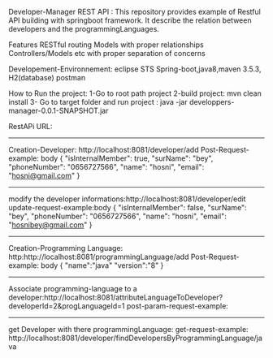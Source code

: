 Developer-Manager REST API : 
This repository provides example of Restful API building with springboot framework.
It describe the relation between developers and the programmingLanguages.

Features
RESTful routing
Models with proper relationships
Controllers/Models etc with proper separation of concerns

Developement-Environnement:
eclipse STS
Spring-boot,java8,maven 3.5.3, H2(database)
postman


How to Run the project:
1-Go to root path project 
2-build project: mvn clean install
3- Go to target folder and run project : java -jar developpers-manager-0.0.1-SNAPSHOT.jar


RestAPi URL:
******************
Creation-Developer:
http://localhost:8081/developer/add
Post-Request-example: body
{
 "isInternalMember": true,
 "surName": "bey",
 "phoneNumber": "0656727566",
 "name": "hosni",
 "email": "hosni@gmail.com"
}


**********************************************************************
modify the developer informations:http://localhost:8081/developer/edit
update-request-example:body
{
 "isInternalMember": false,
 "surName": "bey",
 "phoneNumber": "0656727566",
 "name": "hosni",
 "email": "hosnibey@gmail.com"
}
****************************
Creation-Programming Language:
http:http://localhost:8081/programmingLanguage/add
Post-Request-example: body
{
 "name":"java"
 "version":"8"
}


******************************************************************************************************************************
Associate programming-language to a developer:http://localhost:8081/attributeLanguageToDeveloper?developerId=2&progLanguageId=1
post-param-request-example:


********************************************
get Developer with there programmingLanguage:
get-request-example: http://localhost:8081/developer/findDevelopersByProgrammingLanguage/java




